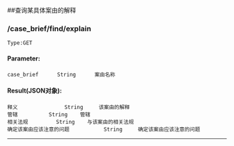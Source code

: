 ##查询某具体案由的解释
### /case_brief/find/explain
    Type:GET
#### Parameter:
    case_brief      String      案由名称
#### Result(JSON对象):
    释义               String     该案由的解释
    管辖          String    管辖
    相关法规         String    与该案由的相关法规
    确定该案由应该注意的问题           String     确定该案由应该注意的问题
----
